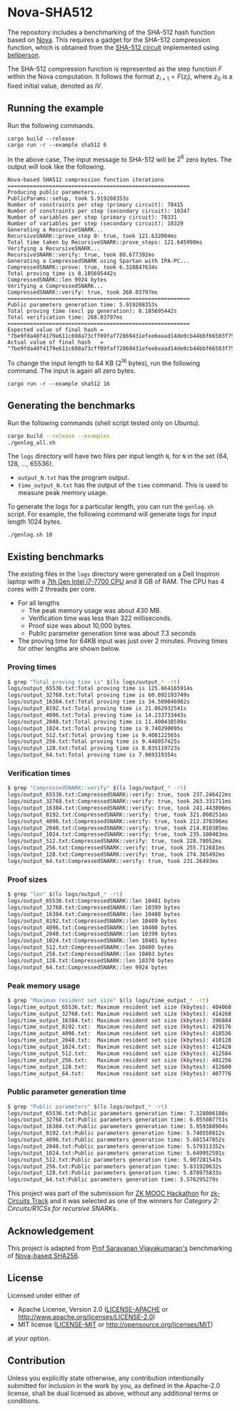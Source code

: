 # Nova-SHA512

The repository includes a benchmarking of the SHA-512 hash function based on [Nova](https://github.com/microsoft/Nova). This requires a gadget for the SHA-512 compression function, which is obtained from the [SHA-512 circuit](https://github.com/varunthakore/bellperson-sha512) implemented using [bellperson](https://github.com/filecoin-project/bellperson).

The SHA-512 compression function is represented as the step function $F$ within the Nova computation. It follows the format $z_{i+1} = F(z_i)$, where $z_0$ is a fixed initial value, denoted as $IV$.

## Running the example
Run the following commands.
```
cargo build --release
cargo run -r --example sha512 6
```
In the above case, The input message to SHA-512 will be $2^6$ zero bytes. The output will look like the following.
```
Nova-based SHA512 compression function iterations
=========================================================
Producing public parameters...
PublicParams::setup, took 5.919208353s 
Number of constraints per step (primary circuit): 78415
Number of constraints per step (secondary circuit): 10347
Number of variables per step (primary circuit): 78331
Number of variables per step (secondary circuit): 10329
Generating a RecursiveSNARK...
RecursiveSNARK::prove_step 0: true, took 121.632004ms 
Total time taken by RecursiveSNARK::prove_steps: 121.645998ms
Verifying a RecursiveSNARK...
RecursiveSNARK::verify: true, took 80.677392ms
Generating a CompressedSNARK using Spartan with IPA-PC...
CompressedSNARK::prove: true, took 6.328847634s
Total proving time is 8.185695442s
CompressedSNARK::len 9924 bytes
Verifying a CompressedSNARK...
CompressedSNARK::verify: true, took 268.03797ms
=========================================================
Public parameters generation time: 5.919208353s 
Total proving time (excl pp generation): 8.185695442s
Total verification time: 268.03797ms
=========================================================
Expected value of final hash = "7be9fda48f4179e611c698a73cff09faf72869431efee6eaad14de0cb44bbf66503f752b7a8eb17083355f3ce6eb7d2806f236b25af96a24e22b887405c20081"
Actual value of final hash   = "7be9fda48f4179e611c698a73cff09faf72869431efee6eaad14de0cb44bbf66503f752b7a8eb17083355f3ce6eb7d2806f236b25af96a24e22b887405c20081"
```

To change the input length to 64 KB ($2^{16}$ bytes), run the following command. The input is again all zero bytes.
```
cargo run -r --example sha512 16
```

## Generating the benchmarks
Run the following commands (shell script tested only on Ubuntu).
```bash
cargo build --release --examples
./genlog_all.sh
```
The `logs` directory will have two files per input length `N`, for `N` in the set {64, 128, ..., 65536}.

- `output_N.txt` has the program output.
- `time_output_N.txt` has the output of the `time` command. This is used to measure peak memory usage.

To generate the logs for a particular length, you can run the `genlog.sh` script. For example, the following command will generate logs for input length 1024 bytes.
```
./genlog.sh 10
```
## Existing benchmarks
The existing files in the `logs` directory were generated on a Dell Inspiron laptop with a [7th Gen Intel i7-7700 CPU](https://www.intel.in/content/www/in/en/products/sku/97128/intel-core-i77700-processor-8m-cache-up-to-4-20-ghz/specifications.html) and 8 GB of RAM. The CPU has 4 cores with 2 threads per core.
- For all lengths
  - The peak memory usage was about 430 MB.
  - Verification time was less than 322 milliseconds.
  - Proof size was about 10,000 bytes.
  - Public parameter generation time was about 7.3 seconds
- The proving time for 64KB input was just over 2 minutes. Proving times for other lengths are shown below.

### Proving times
```bash
$ grep "Total proving time is" $(ls logs/output_* -rt)
logs/output_65536.txt:Total proving time is 125.664165914s
logs/output_32768.txt:Total proving time is 60.092193749s
logs/output_16384.txt:Total proving time is 34.509046982s
logs/output_8192.txt:Total proving time is 21.062932541s
logs/output_4096.txt:Total proving time is 14.233733443s
logs/output_2048.txt:Total proving time is 11.400438599s
logs/output_1024.txt:Total proving time is 9.740290095s
logs/output_512.txt:Total proving time is 9.408122565s
logs/output_256.txt:Total proving time is 9.446057425s
logs/output_128.txt:Total proving time is 8.835119723s
logs/output_64.txt:Total proving time is 7.969319354s
```

### Verification times
```bash
$ grep "CompressedSNARK::verify" $(ls logs/output_* -rt)
logs/output_65536.txt:CompressedSNARK::verify: true, took 237.246422ms
logs/output_32768.txt:CompressedSNARK::verify: true, took 263.331711ms
logs/output_16384.txt:CompressedSNARK::verify: true, took 241.443806ms
logs/output_8192.txt:CompressedSNARK::verify: true, took 321.000251ms
logs/output_4096.txt:CompressedSNARK::verify: true, took 213.370396ms
logs/output_2048.txt:CompressedSNARK::verify: true, took 214.010385ms
logs/output_1024.txt:CompressedSNARK::verify: true, took 235.100483ms
logs/output_512.txt:CompressedSNARK::verify: true, took 228.78052ms
logs/output_256.txt:CompressedSNARK::verify: true, took 255.712681ms
logs/output_128.txt:CompressedSNARK::verify: true, took 274.365492ms
logs/output_64.txt:CompressedSNARK::verify: true, took 231.26493ms
```

### Proof sizes
```bash
$ grep "len" $(ls logs/output_* -rt)
logs/output_65536.txt:CompressedSNARK::len 10401 bytes
logs/output_32768.txt:CompressedSNARK::len 10399 bytes
logs/output_16384.txt:CompressedSNARK::len 10408 bytes
logs/output_8192.txt:CompressedSNARK::len 10409 bytes
logs/output_4096.txt:CompressedSNARK::len 10400 bytes
logs/output_2048.txt:CompressedSNARK::len 10399 bytes
logs/output_1024.txt:CompressedSNARK::len 10401 bytes
logs/output_512.txt:CompressedSNARK::len 10400 bytes
logs/output_256.txt:CompressedSNARK::len 10403 bytes
logs/output_128.txt:CompressedSNARK::len 10370 bytes
logs/output_64.txt:CompressedSNARK::len 9924 bytes
```

### Peak memory usage
```bash
$ grep "Maximum resident set size" $(ls logs/time_output_* -rt)
logs/time_output_65536.txt:	Maximum resident set size (kbytes): 404060
logs/time_output_32768.txt:	Maximum resident set size (kbytes): 414268
logs/time_output_16384.txt:	Maximum resident set size (kbytes): 396884
logs/time_output_8192.txt:	Maximum resident set size (kbytes): 429176
logs/time_output_4096.txt:	Maximum resident set size (kbytes): 418536
logs/time_output_2048.txt:	Maximum resident set size (kbytes): 410128
logs/time_output_1024.txt:	Maximum resident set size (kbytes): 412428
logs/time_output_512.txt:	Maximum resident set size (kbytes): 412584
logs/time_output_256.txt:	Maximum resident set size (kbytes): 401256
logs/time_output_128.txt:	Maximum resident set size (kbytes): 412600
logs/time_output_64.txt:	Maximum resident set size (kbytes): 407776
```
### Public parameter generation time
```bash
$ grep "Public parameters" $(ls logs/output_* -rt)
logs/output_65536.txt:Public parameters generation time: 7.328006108s 
logs/output_32768.txt:Public parameters generation time: 6.055087751s 
logs/output_16384.txt:Public parameters generation time: 5.959388904s 
logs/output_8192.txt:Public parameters generation time: 5.740550812s 
logs/output_4096.txt:Public parameters generation time: 5.601547852s 
logs/output_2048.txt:Public parameters generation time: 5.579313352s 
logs/output_1024.txt:Public parameters generation time: 5.649952591s 
logs/output_512.txt:Public parameters generation time: 5.907281543s 
logs/output_256.txt:Public parameters generation time: 5.831920632s 
logs/output_128.txt:Public parameters generation time: 5.878975833s 
logs/output_64.txt:Public parameters generation time: 5.576295279s 
```

This project was part of the submission for [ZK MOOC Hackathon](https://zk-hacking.org/) for [zk-Circuits Track](https://zk-hacking.org/tracks/zk_circuit_track/) and it was selected as one of the winners for *Category 2: Circuits/R1CSs for recursive SNARKs*.

## Acknowledgement
This project is adapted from [Prof Saravanan Vijayakumaran's](https://www.ee.iitb.ac.in/~sarva/) benchmarking of [Nova-based SHA256](https://github.com/avras/nova-sha256).

## License

Licensed under either of

 * Apache License, Version 2.0
   ([LICENSE-APACHE](LICENSE-APACHE) or http://www.apache.org/licenses/LICENSE-2.0)
 * MIT license
   ([LICENSE-MIT](LICENSE-MIT) or http://opensource.org/licenses/MIT)

at your option.

## Contribution

Unless you explicitly state otherwise, any contribution intentionally submitted
for inclusion in the work by you, as defined in the Apache-2.0 license, shall be
dual licensed as above, without any additional terms or conditions.
